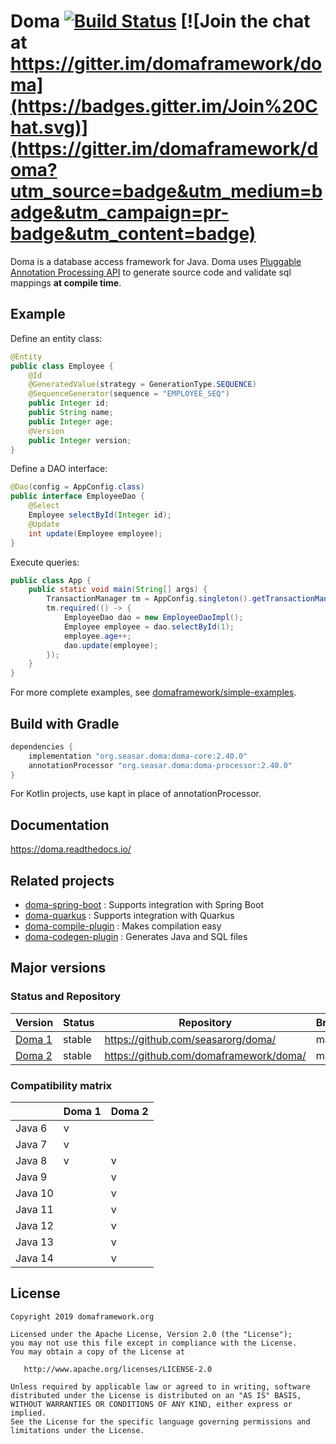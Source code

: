 Doma [![Build Status](https://github.com/domaframework/doma/workflows/Java%20CI%20with%20Gradle/badge.svg)](https://github.com/domaframework/doma/actions?query=workflow%3A%22Java+CI+with+Gradle%22) [![Join the chat at https://gitter.im/domaframework/doma](https://badges.gitter.im/Join%20Chat.svg)](https://gitter.im/domaframework/doma?utm_source=badge&utm_medium=badge&utm_campaign=pr-badge&utm_content=badge)
========================================

Doma is a database access framework for Java.
Doma uses [Pluggable Annotation Processing API][apt] to generate source code and validate sql mappings **at compile time**.

Example
---------------------

Define an entity class:
```java
@Entity
public class Employee {
    @Id
    @GeneratedValue(strategy = GenerationType.SEQUENCE)
    @SequenceGenerator(sequence = "EMPLOYEE_SEQ")
    public Integer id;
    public String name;
    public Integer age;
    @Version
    public Integer version;
}
```

Define a DAO interface:
```java
@Dao(config = AppConfig.class)
public interface EmployeeDao {
    @Select
    Employee selectById(Integer id);
    @Update
    int update(Employee employee);
}
```

Execute queries:
```java
public class App {
    public static void main(String[] args) {
        TransactionManager tm = AppConfig.singleton().getTransactionManager();
        tm.required(() -> {
            EmployeeDao dao = new EmployeeDaoImpl();
            Employee employee = dao.selectById(1);
            employee.age++;
            dao.update(employee);
        });
    }
}
```

For more complete examples, see [domaframework/simple-examples](https://github.com/domaframework/simple-examples).

Build with Gradle
-----------------

```groovy
dependencies {
    implementation "org.seasar.doma:doma-core:2.40.0"
    annotationProcessor "org.seasar.doma:doma-processor:2.40.0"
}
```

For Kotlin projects, use kapt in place of annotationProcessor.

Documentation
---------------------

https://doma.readthedocs.io/

Related projects
---------------------

- [doma-spring-boot](https://github.com/domaframework/doma-spring-boot) : Supports integration with Spring Boot
- [doma-quarkus](https://github.com/domaframework/doma-quarkus) : Supports integration with Quarkus
- [doma-compile-plugin](https://github.com/domaframework/doma-compile-plugin) : Makes compilation easy
- [doma-codegen-plugin](https://github.com/domaframework/doma-codegen-plugin) : Generates Java and SQL files

Major versions
---------------------

### Status and Repository

| Version                                | Status            | Repository                             | Branch |
| -------------------------------------- | ----------------- | -------------------------------------- | ------ |
| [Doma 1](http://doma.seasar.org/)      | stable            | https://github.com/seasarorg/doma/     | master |
| [Doma 2](http://doma.readthedocs.org/) | stable            | https://github.com/domaframework/doma/ | master |

### Compatibility matrix

|         | Doma 1 | Doma 2 |
| ------- | ------ | ------ |
| Java 6  |   v    |        |
| Java 7  |   v    |        |
| Java 8  |   v    |   v    |
| Java 9  |        |   v    |
| Java 10 |        |   v    |
| Java 11 |        |   v    |
| Java 12 |        |   v    |
| Java 13 |        |   v    |
| Java 14 |        |   v    |

License
-------

```
Copyright 2019 domaframework.org

Licensed under the Apache License, Version 2.0 (the "License");
you may not use this file except in compliance with the License.
You may obtain a copy of the License at

   http://www.apache.org/licenses/LICENSE-2.0

Unless required by applicable law or agreed to in writing, software
distributed under the License is distributed on an "AS IS" BASIS,
WITHOUT WARRANTIES OR CONDITIONS OF ANY KIND, either express or implied.
See the License for the specific language governing permissions and
limitations under the License.
```

  [apt]: https://www.jcp.org/en/jsr/detail?id=269
